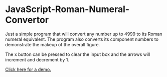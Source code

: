 # JavaScript-Roman-Numeral-Convertor
Just a simple program that will convert any number up to 4999 to its Roman numeral equivalent. The program also converts its component numbers to demonstrate the makeup of the overall figure. 

The x button can be pressed to clear the input box and the arrows will increment and decrement by 1. 

<a href="https://codepen.io/nootuff/full/bGEgEjv">Click here for a demo.</a>

